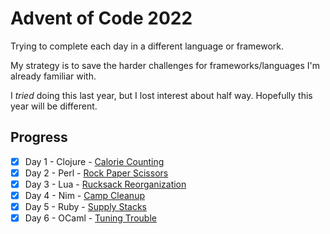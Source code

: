 # Advent of Code 2022

Trying to complete each day in a different language or framework.

My strategy is to save the harder challenges for frameworks/languages I'm already familiar with.

I _tried_ doing this last year, but I lost interest about half way. Hopefully this year will be different.

## Progress

- [x] Day 1 - Clojure - [Calorie Counting](1-Clojure)
- [x] Day 2 - Perl    - [Rock Paper Scissors](2-Perl)
- [x] Day 3 - Lua     - [Rucksack Reorganization](3-Lua)
- [x] Day 4 - Nim     - [Camp Cleanup](4-Nim)
- [x] Day 5 - Ruby    - [Supply Stacks](5-Ruby)
- [x] Day 6 - OCaml   - [Tuning Trouble](6-OCaml)
